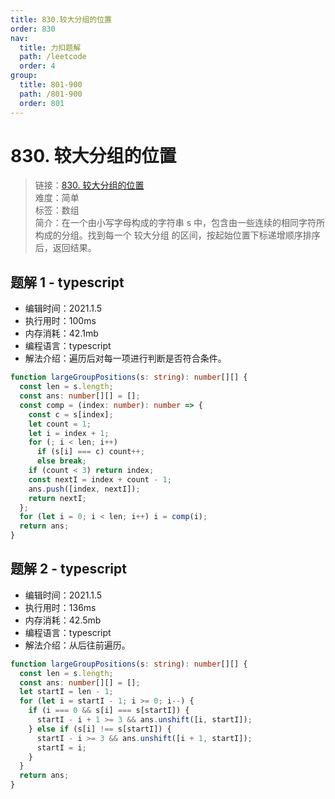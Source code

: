 ```yaml
---
title: 830.较大分组的位置
order: 830
nav:
  title: 力扣题解
  path: /leetcode
  order: 4
group:
  title: 801-900
  path: /801-900
  order: 801
---
```


# 830. 较大分组的位置

> 链接：[830. 较大分组的位置](https://leetcode-cn.com/problems/positions-of-large-groups/)  
> 难度：简单  
> 标签：数组  
> 简介：在一个由小写字母构成的字符串 s 中，包含由一些连续的相同字符所构成的分组。找到每一个 较大分组 的区间，按起始位置下标递增顺序排序后，返回结果。

## 题解 1 - typescript

- 编辑时间：2021.1.5
- 执行用时：100ms
- 内存消耗：42.1mb
- 编程语言：typescript
- 解法介绍：遍历后对每一项进行判断是否符合条件。

```typescript
function largeGroupPositions(s: string): number[][] {
  const len = s.length;
  const ans: number[][] = [];
  const comp = (index: number): number => {
    const c = s[index];
    let count = 1;
    let i = index + 1;
    for (; i < len; i++)
      if (s[i] === c) count++;
      else break;
    if (count < 3) return index;
    const nextI = index + count - 1;
    ans.push([index, nextI]);
    return nextI;
  };
  for (let i = 0; i < len; i++) i = comp(i);
  return ans;
}
```

## 题解 2 - typescript

- 编辑时间：2021.1.5
- 执行用时：136ms
- 内存消耗：42.5mb
- 编程语言：typescript
- 解法介绍：从后往前遍历。

```typescript
function largeGroupPositions(s: string): number[][] {
  const len = s.length;
  const ans: number[][] = [];
  let startI = len - 1;
  for (let i = startI - 1; i >= 0; i--) {
    if (i === 0 && s[i] === s[startI]) {
      startI - i + 1 >= 3 && ans.unshift([i, startI]);
    } else if (s[i] !== s[startI]) {
      startI - i >= 3 && ans.unshift([i + 1, startI]);
      startI = i;
    }
  }
  return ans;
}
```
